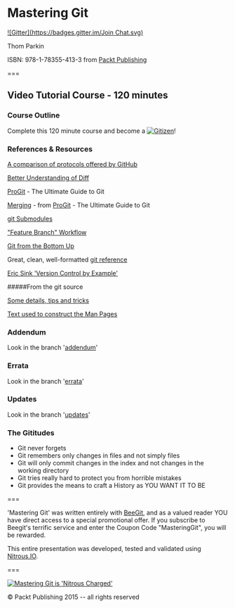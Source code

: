 Mastering Git
=============
[![Gitter](https://badges.gitter.im/Join Chat.svg)](https://gitter.im/ParkinT/mastering_git?utm_source=badge&utm_medium=badge&utm_campaign=pr-badge&utm_content=badge)

Thom Parkin

ISBN: 978-1-78355-413-3 from [Packt Publishing](http://www.packtpub.com/)


===

## Video Tutorial Course - 120 minutes

### Course Outline

Complete this 120 minute course and become a [![Gitizen](http://gitizen.com/images/gitizen.png)](http://gitizen.com)!

### References & Resources

[A comparison of protocols offered by GitHub](https://gist.github.com/grawity/4392747)

[Better Understanding of Diff](http://www.sitepoint.com/understanding-version-control-diffs/)

[ProGit](http://git-scm.com/book/en/Git-Internals-Git-Objects) - The Ultimate Guide to Git

[Merging](http://git-scm.com/book/en/Git-Branching-Basic-Branching-and-Merging) - from [ProGit](http://git-scm.com/book/en/Git-Internals-Git-Objects) - The Ultimate Guide to Git

[git Submodules](http://alblue.bandlem.com/2011/11/git-tip-of-week-git-submodules.html)


["Feature Branch" Workflow](https://www.atlassian.com/git/workflows#!workflow-feature-branch)

[Git from the Bottom Up](http://newartisans.com/2008/04/git-from-the-bottom-up/)

Great, clean, well-formatted [git reference](http://gitref.org/branching/)

[Eric Sink 'Version Control by Example'](http://www.ericsink.com/vcbe/)


#####From the git source

[Some details, tips and tricks](https://github.com/git/git/tree/master/Documentation/howto)

[Text used to construct the Man Pages](https://github.com/git/git/tree/master/Documentation)


### Addendum

Look in the branch '[addendum](https://github.com/ParkinT/mastering_git/tree/addendum)'

### Errata

Look in the branch '[errata](https://github.com/ParkinT/mastering_git/tree/errata)'

### Updates

Look in the branch '[updates](https://github.com/ParkinT/mastering_git/tree/updates)'
 

### The Gititudes

 - Git never forgets
 - Git remembers only changes in files and not simply files
 - Git will only commit changes in the index and not changes in the working directory
 - Git tries really hard to protect you from horrible mistakes
 - Git provides the means to craft a History as YOU WANT IT TO BE

===

'Mastering Git' was written entirely with [BeeGit](http://www.beegit.com), and as a valued reader YOU have direct access to a special promotional offer.
If you subscribe to Beegit's terrific service and enter the Coupon Code "MasteringGit", you will be rewarded.

This entire presentation was developed, tested and validated using [Nitrous.IO](http://goo.gl/40W3l).

===

[![Mastering Git is 'Nitrous Charged'](https://gist.githubusercontent.com/ParkinT/22e59e6b450d4694431a/raw/d2bde10f78da6fd5b438f0cb726b09f527d48bbf/NitrousCharged.png)](https://www.nitrous.io/hack_button?source=embed&runtime=go&repo=ParkinT%2mastering_git.git)

&copy; Packt Publishing 2015 -- all rights reserved
